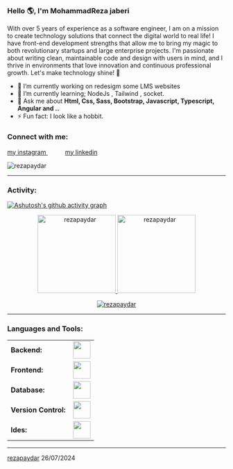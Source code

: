 <link rel="stylesheet" type='text/css' href="https://cdn.jsdelivr.net/gh/devicons/devicon@latest/devicon.min.css" />

### Hello 🌎, I'm MohammadReza jaberi

With over 5 years of experience as a software engineer, I am on a mission to create technology solutions that connect the digital world to real life! I have front-end development strengths that allow me to bring my magic to both revolutionary startups and large enterprise projects. I'm passionate about writing clean, maintainable code and design with users in mind, and I thrive in environments that love innovation and continuous professional growth. Let's make technology shine! 🚀


  - 🔭 I’m currently working on redesigm some LMS websites
  - 🌱 I’m currently learning; NodeJs , Tailwind , socket.
  - 💬 Ask me about **Html, Css, Sass, Bootstrap, Javascript, Typescript, Angular and ..**
  - ⚡ Fun fact: I look like a hobbit.

<h3 align="left">Connect with me:</h3>
<p align="left">
<a href="https://www.instagram.com/mamareza_front/profilecard/?igsh=MW1va3F3cnd3czAxaw==" target="blank">my instagram     <i align="center" class="devicon-instagram-original" alt="mamareza_front" height="40" width="60" ></i>
</a>
<a href="https://www.linkedin.com/in/mamarezafront/" target="blank" style="padding-left:40px;">my linkedin<i align="center" class="devicon-linkedin-plain colored" alt="mamareza_front" height="40" width="60" ></i>
</a>
</p>

<p align="left"> <img src="https://komarev.com/ghpvc/?username=rezapaydar&label=Profile%20views&color=0e75b6&style=flat" alt="rezapaydar" /> </p>


------
<h3 align="left">Activity:</h3>

[![Ashutosh's github activity graph](https://github-readme-activity-graph.vercel.app/graph?username=rezapaydar&theme=merko)](https://github.com/ashutosh00710/github-readme-activity-graph)

<div align="center">
  <a href="https://github.com/rezapaydar">
    <img height="180em" src="https://github-readme-stats.vercel.app/api/top-langs?username=rezapaydar&show_icons=true&locale=en&layout=compact&theme=tokyonight" alt="rezapaydar"/>
    <img height="180em" src="https://github-readme-stats.vercel.app/api?username=rezapaydar&show_icons=true&locale=en&layout=compact&theme=tokyonight" alt="rezapaydar"/>
  </a>
</div>
<p align="center">
  <a href="https://github.com/rezapaydar">
    <img src="https://github-readme-streak-stats.herokuapp.com/?user=rezapaydar&&theme=tokyonight" alt="rezapaydar" />
  </a>
</p>

------
<h3 align="left">Languages and Tools:</h3>
<table>
    <tr>
        <td style="font-weight: bold; padding-right: 10px; vertical-align: center; border: none;">Backend:</td>
        <td><img height="40" src="https://skillicons.dev/icons?i=maven,nodejs,fastapi,express,nginx"/></td>
    </tr>
    <tr>
        <td style="font-weight: bold; padding-right: 10px; vertical-align: center;">Frontend:</td>
        <td><img height="40" src="https://skillicons.dev/icons?i=mui,bootstrap,html,css,sass,js,ts,figma"/></td>
    </tr>
    <tr>
        <td style="font-weight: bold; padding-right: 10px; vertical-align: center; border: none;">Database:</td>
        <td><img height="40" src="https://skillicons.dev/icons?i=mysql,mongodb"/></td>
    </tr>
    <tr>
        <td style="font-weight: bold; padding-right: 10px; vertical-align: center; border: none;">Version Control:</td>
        <td><img height="40" src="https://skillicons.dev/icons?i=git,github,gitlab,bitbucket"/></td>
    </tr>
    <tr>
        <td style="font-weight: bold; padding-right: 10px; vertical-align: center; border: none;">Ides:</td>
        <td><img height="40" src="https://skillicons.dev/icons?i=vscode,phpstorm,webstorm,sublime,intellij"/></td>
    </tr>
</table>

------
[rezapaydar](https://github.com/rezapaydar)
26/07/2024
